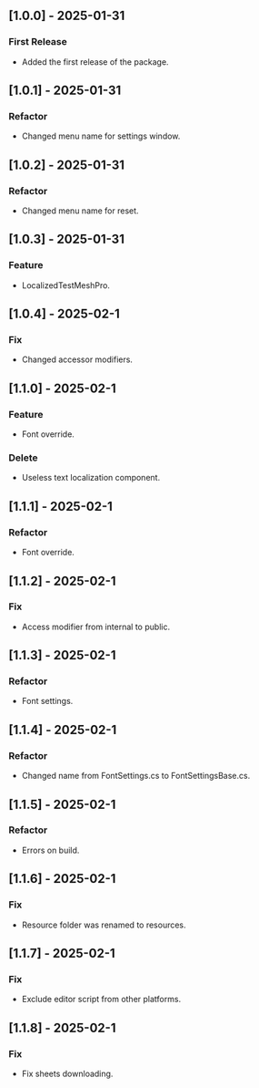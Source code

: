 ## [1.0.0] - 2025-01-31
### First Release
- Added the first release of the package.
## [1.0.1] - 2025-01-31
### Refactor
- Changed menu name for settings window.
## [1.0.2] - 2025-01-31
### Refactor
- Changed menu name for reset.
## [1.0.3] - 2025-01-31
### Feature
- LocalizedTestMeshPro.
## [1.0.4] - 2025-02-1
### Fix
- Changed accessor modifiers.
## [1.1.0] - 2025-02-1
### Feature
- Font override.
### Delete
- Useless text localization component.
## [1.1.1] - 2025-02-1
### Refactor
- Font override.
## [1.1.2] - 2025-02-1
### Fix
- Access modifier from internal to public.
## [1.1.3] - 2025-02-1
### Refactor
- Font settings.
## [1.1.4] - 2025-02-1
### Refactor
- Changed name from FontSettings.cs to FontSettingsBase.cs.
## [1.1.5] - 2025-02-1
### Refactor
- Errors on build.
## [1.1.6] - 2025-02-1
### Fix
- Resource folder was renamed to resources.
## [1.1.7] - 2025-02-1
### Fix
- Exclude editor script from other platforms.
## [1.1.8] - 2025-02-1
### Fix
- Fix sheets downloading.